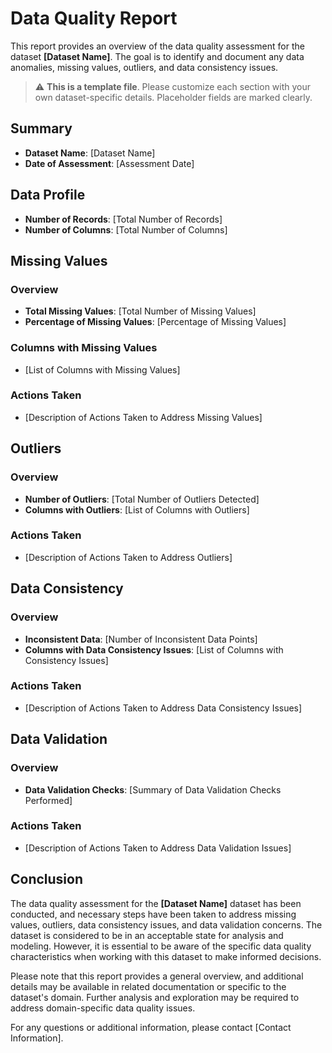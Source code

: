 # Data Quality Report

This report provides an overview of the data quality assessment for the dataset **[Dataset Name]**. The goal is to identify and document any data anomalies, missing values, outliers, and data consistency issues.

> ⚠️ **This is a template file**. Please customize each section with your own dataset-specific details. Placeholder fields are marked clearly.

## Summary

- **Dataset Name**: [Dataset Name]
- **Date of Assessment**: [Assessment Date]

## Data Profile

- **Number of Records**: [Total Number of Records]
- **Number of Columns**: [Total Number of Columns]

## Missing Values

### Overview
- **Total Missing Values**: [Total Number of Missing Values]
- **Percentage of Missing Values**: [Percentage of Missing Values]

### Columns with Missing Values
- [List of Columns with Missing Values]

### Actions Taken
- [Description of Actions Taken to Address Missing Values]

## Outliers

### Overview
- **Number of Outliers**: [Total Number of Outliers Detected]
- **Columns with Outliers**: [List of Columns with Outliers]

### Actions Taken
- [Description of Actions Taken to Address Outliers]

## Data Consistency

### Overview
- **Inconsistent Data**: [Number of Inconsistent Data Points]
- **Columns with Data Consistency Issues**: [List of Columns with Consistency Issues]

### Actions Taken
- [Description of Actions Taken to Address Data Consistency Issues]

## Data Validation

### Overview
- **Data Validation Checks**: [Summary of Data Validation Checks Performed]

### Actions Taken
- [Description of Actions Taken to Address Data Validation Issues]

## Conclusion

The data quality assessment for the **[Dataset Name]** dataset has been conducted, and necessary steps have been taken to address missing values, outliers, data consistency issues, and data validation concerns. The dataset is considered to be in an acceptable state for analysis and modeling. However, it is essential to be aware of the specific data quality characteristics when working with this dataset to make informed decisions.

Please note that this report provides a general overview, and additional details may be available in related documentation or specific to the dataset's domain. Further analysis and exploration may be required to address domain-specific data quality issues.

For any questions or additional information, please contact [Contact Information].
